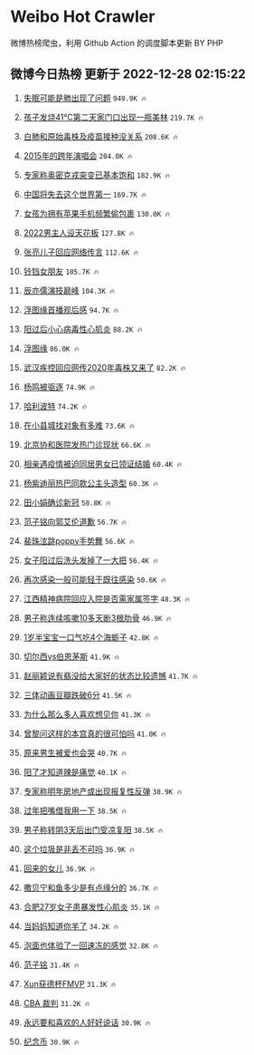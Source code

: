 # Weibo Hot Crawler 



微博热榜爬虫，利用 Github Action 的调度脚本更新 BY PHP 


## 微博今日热榜 更新于 2022-12-28 02:15:22 
1. [失眠可能是肺出现了问题](https://s.weibo.com/weibo?q=%23%E5%A4%B1%E7%9C%A0%E5%8F%AF%E8%83%BD%E6%98%AF%E8%82%BA%E5%87%BA%E7%8E%B0%E4%BA%86%E9%97%AE%E9%A2%98%23&t=31&band_rank=1&Refer=top) `949.9K 🔥` 

1. [孩子发烧41℃第二天家门口出现一瓶美林](https://s.weibo.com/weibo?q=%23%E5%AD%A9%E5%AD%90%E5%8F%91%E7%83%A741%E2%84%83%E7%AC%AC%E4%BA%8C%E5%A4%A9%E5%AE%B6%E9%97%A8%E5%8F%A3%E5%87%BA%E7%8E%B0%E4%B8%80%E7%93%B6%E7%BE%8E%E6%9E%97%23&t=31&band_rank=2&Refer=top) `219.7K 🔥` 

1. [白肺和原始毒株及疫苗接种没关系](https://s.weibo.com/weibo?q=%23%E7%99%BD%E8%82%BA%E5%92%8C%E5%8E%9F%E5%A7%8B%E6%AF%92%E6%A0%AA%E5%8F%8A%E7%96%AB%E8%8B%97%E6%8E%A5%E7%A7%8D%E6%B2%A1%E5%85%B3%E7%B3%BB%23&t=31&band_rank=3&Refer=top) `208.6K 🔥` 

1. [2015年的跨年演唱会](https://s.weibo.com/weibo?q=%232015%E5%B9%B4%E7%9A%84%E8%B7%A8%E5%B9%B4%E6%BC%94%E5%94%B1%E4%BC%9A%23&t=31&band_rank=4&Refer=top) `204.0K 🔥` 

1. [专家称奥密克戎突变已基本饱和](https://s.weibo.com/weibo?q=%23%E4%B8%93%E5%AE%B6%E7%A7%B0%E5%A5%A5%E5%AF%86%E5%85%8B%E6%88%8E%E7%AA%81%E5%8F%98%E5%B7%B2%E5%9F%BA%E6%9C%AC%E9%A5%B1%E5%92%8C%23&t=31&band_rank=5&Refer=top) `182.9K 🔥` 

1. [中国将失去这个世界第一](https://s.weibo.com/weibo?q=%23%E4%B8%AD%E5%9B%BD%E5%B0%86%E5%A4%B1%E5%8E%BB%E8%BF%99%E4%B8%AA%E4%B8%96%E7%95%8C%E7%AC%AC%E4%B8%80%23&t=31&band_rank=6&Refer=top) `169.7K 🔥` 

1. [女孩为拥有苹果手机频繁偷包裹](https://s.weibo.com/weibo?q=%23%E5%A5%B3%E5%AD%A9%E4%B8%BA%E6%8B%A5%E6%9C%89%E8%8B%B9%E6%9E%9C%E6%89%8B%E6%9C%BA%E9%A2%91%E7%B9%81%E5%81%B7%E5%8C%85%E8%A3%B9%23&t=31&band_rank=7&Refer=top) `130.0K 🔥` 

1. [2022男主人设天花板](https://s.weibo.com/weibo?q=%232022%E7%94%B7%E4%B8%BB%E4%BA%BA%E8%AE%BE%E5%A4%A9%E8%8A%B1%E6%9D%BF%23&t=31&band_rank=8&Refer=top) `127.8K 🔥` 

1. [张亮儿子回应网络传言](https://s.weibo.com/weibo?q=%23%E5%BC%A0%E4%BA%AE%E5%84%BF%E5%AD%90%E5%9B%9E%E5%BA%94%E7%BD%91%E7%BB%9C%E4%BC%A0%E8%A8%80%23&t=31&band_rank=9&Refer=top) `112.6K 🔥` 

1. [铃铛女朋友](https://s.weibo.com/weibo?q=%23%E9%93%83%E9%93%9B%E5%A5%B3%E6%9C%8B%E5%8F%8B%23&t=31&band_rank=10&Refer=top) `105.7K 🔥` 

1. [辰亦儒演技巅峰](https://s.weibo.com/weibo?q=%23%E8%BE%B0%E4%BA%A6%E5%84%92%E6%BC%94%E6%8A%80%E5%B7%85%E5%B3%B0%23&t=31&band_rank=11&Refer=top) `104.3K 🔥` 

1. [浮图缘首播观后感](https://s.weibo.com/weibo?q=%23%E6%B5%AE%E5%9B%BE%E7%BC%98%E9%A6%96%E6%92%AD%E8%A7%82%E5%90%8E%E6%84%9F%23&t=31&band_rank=12&Refer=top) `94.7K 🔥` 

1. [阳过后小心病毒性心肌炎](https://s.weibo.com/weibo?q=%23%E9%98%B3%E8%BF%87%E5%90%8E%E5%B0%8F%E5%BF%83%E7%97%85%E6%AF%92%E6%80%A7%E5%BF%83%E8%82%8C%E7%82%8E%23&t=31&band_rank=13&Refer=top) `88.2K 🔥` 

1. [浮图缘](https://s.weibo.com/weibo?q=%E6%B5%AE%E5%9B%BE%E7%BC%98&t=31&band_rank=14&Refer=top) `86.0K 🔥` 

1. [武汉疾控回应网传2020年毒株又来了](https://s.weibo.com/weibo?q=%23%E6%AD%A6%E6%B1%89%E7%96%BE%E6%8E%A7%E5%9B%9E%E5%BA%94%E7%BD%91%E4%BC%A02020%E5%B9%B4%E6%AF%92%E6%A0%AA%E5%8F%88%E6%9D%A5%E4%BA%86%23&t=31&band_rank=15&Refer=top) `82.2K 🔥` 

1. [杨鸣被驱逐](https://s.weibo.com/weibo?q=%23%E6%9D%A8%E9%B8%A3%E8%A2%AB%E9%A9%B1%E9%80%90%23&t=31&band_rank=16&Refer=top) `74.9K 🔥` 

1. [哈利波特](https://s.weibo.com/weibo?q=%E5%93%88%E5%88%A9%E6%B3%A2%E7%89%B9&t=31&band_rank=17&Refer=top) `74.2K 🔥` 

1. [在小县城找对象有多难](https://s.weibo.com/weibo?q=%23%E5%9C%A8%E5%B0%8F%E5%8E%BF%E5%9F%8E%E6%89%BE%E5%AF%B9%E8%B1%A1%E6%9C%89%E5%A4%9A%E9%9A%BE%23&t=31&band_rank=18&Refer=top) `73.6K 🔥` 

1. [北京协和医院发热门诊现状](https://s.weibo.com/weibo?q=%23%E5%8C%97%E4%BA%AC%E5%8D%8F%E5%92%8C%E5%8C%BB%E9%99%A2%E5%8F%91%E7%83%AD%E9%97%A8%E8%AF%8A%E7%8E%B0%E7%8A%B6%23&t=31&band_rank=19&Refer=top) `66.6K 🔥` 

1. [相亲遇疫情被迫同居男女已领证结婚](https://s.weibo.com/weibo?q=%23%E7%9B%B8%E4%BA%B2%E9%81%87%E7%96%AB%E6%83%85%E8%A2%AB%E8%BF%AB%E5%90%8C%E5%B1%85%E7%94%B7%E5%A5%B3%E5%B7%B2%E9%A2%86%E8%AF%81%E7%BB%93%E5%A9%9A%23&t=31&band_rank=20&Refer=top) `60.4K 🔥` 

1. [杨紫迪丽热巴同款公主头造型](https://s.weibo.com/weibo?q=%23%E6%9D%A8%E7%B4%AB%E8%BF%AA%E4%B8%BD%E7%83%AD%E5%B7%B4%E5%90%8C%E6%AC%BE%E5%85%AC%E4%B8%BB%E5%A4%B4%E9%80%A0%E5%9E%8B%23&t=31&band_rank=21&Refer=top) `60.3K 🔥` 

1. [田小娟确诊新冠](https://s.weibo.com/weibo?q=%23%E7%94%B0%E5%B0%8F%E5%A8%9F%E7%A1%AE%E8%AF%8A%E6%96%B0%E5%86%A0%23&t=31&band_rank=22&Refer=top) `58.8K 🔥` 

1. [范子铭向郭艾伦道歉](https://s.weibo.com/weibo?q=%23%E8%8C%83%E5%AD%90%E9%93%AD%E5%90%91%E9%83%AD%E8%89%BE%E4%BC%A6%E9%81%93%E6%AD%89%23&t=31&band_rank=23&Refer=top) `56.7K 🔥` 

1. [裴珠泫跳poppy手势舞](https://s.weibo.com/weibo?q=%23%E8%A3%B4%E7%8F%A0%E6%B3%AB%E8%B7%B3poppy%E6%89%8B%E5%8A%BF%E8%88%9E%23&t=31&band_rank=24&Refer=top) `56.6K 🔥` 

1. [女子阳过后洗头发掉了一大把](https://s.weibo.com/weibo?q=%23%E5%A5%B3%E5%AD%90%E9%98%B3%E8%BF%87%E5%90%8E%E6%B4%97%E5%A4%B4%E5%8F%91%E6%8E%89%E4%BA%86%E4%B8%80%E5%A4%A7%E6%8A%8A%23&t=31&band_rank=25&Refer=top) `56.4K 🔥` 

1. [再次感染一般可能轻于既往感染](https://s.weibo.com/weibo?q=%23%E5%86%8D%E6%AC%A1%E6%84%9F%E6%9F%93%E4%B8%80%E8%88%AC%E5%8F%AF%E8%83%BD%E8%BD%BB%E4%BA%8E%E6%97%A2%E5%BE%80%E6%84%9F%E6%9F%93%23&t=31&band_rank=26&Refer=top) `50.6K 🔥` 

1. [江西精神病院回应入院是否需家属签字](https://s.weibo.com/weibo?q=%23%E6%B1%9F%E8%A5%BF%E7%B2%BE%E7%A5%9E%E7%97%85%E9%99%A2%E5%9B%9E%E5%BA%94%E5%85%A5%E9%99%A2%E6%98%AF%E5%90%A6%E9%9C%80%E5%AE%B6%E5%B1%9E%E7%AD%BE%E5%AD%97%23&t=31&band_rank=27&Refer=top) `48.3K 🔥` 

1. [男子称连续咳嗽10多天断3根肋骨](https://s.weibo.com/weibo?q=%23%E7%94%B7%E5%AD%90%E7%A7%B0%E8%BF%9E%E7%BB%AD%E5%92%B3%E5%97%BD10%E5%A4%9A%E5%A4%A9%E6%96%AD3%E6%A0%B9%E8%82%8B%E9%AA%A8%23&t=31&band_rank=28&Refer=top) `46.9K 🔥` 

1. [1岁半宝宝一口气吃4个海蛎子](https://s.weibo.com/weibo?q=%231%E5%B2%81%E5%8D%8A%E5%AE%9D%E5%AE%9D%E4%B8%80%E5%8F%A3%E6%B0%94%E5%90%834%E4%B8%AA%E6%B5%B7%E8%9B%8E%E5%AD%90%23&t=31&band_rank=29&Refer=top) `42.8K 🔥` 

1. [切尔西vs伯恩茅斯](https://s.weibo.com/weibo?q=%23%E5%88%87%E5%B0%94%E8%A5%BFvs%E4%BC%AF%E6%81%A9%E8%8C%85%E6%96%AF%23&t=31&band_rank=30&Refer=top) `41.9K 🔥` 

1. [赵丽颖说有翡没给大家好的状态比较遗憾](https://s.weibo.com/weibo?q=%23%E8%B5%B5%E4%B8%BD%E9%A2%96%E8%AF%B4%E6%9C%89%E7%BF%A1%E6%B2%A1%E7%BB%99%E5%A4%A7%E5%AE%B6%E5%A5%BD%E7%9A%84%E7%8A%B6%E6%80%81%E6%AF%94%E8%BE%83%E9%81%97%E6%86%BE%23&t=31&band_rank=31&Refer=top) `41.7K 🔥` 

1. [三体动画豆瓣跌破6分](https://s.weibo.com/weibo?q=%23%E4%B8%89%E4%BD%93%E5%8A%A8%E7%94%BB%E8%B1%86%E7%93%A3%E8%B7%8C%E7%A0%B46%E5%88%86%23&t=31&band_rank=32&Refer=top) `41.5K 🔥` 

1. [为什么那么多人喜欢想见你](https://s.weibo.com/weibo?q=%23%E4%B8%BA%E4%BB%80%E4%B9%88%E9%82%A3%E4%B9%88%E5%A4%9A%E4%BA%BA%E5%96%9C%E6%AC%A2%E6%83%B3%E8%A7%81%E4%BD%A0%23&t=31&band_rank=33&Refer=top) `41.3K 🔥` 

1. [曾黎问这样的本宫真的很可怕吗](https://s.weibo.com/weibo?q=%23%E6%9B%BE%E9%BB%8E%E9%97%AE%E8%BF%99%E6%A0%B7%E7%9A%84%E6%9C%AC%E5%AE%AB%E7%9C%9F%E7%9A%84%E5%BE%88%E5%8F%AF%E6%80%95%E5%90%97%23&t=31&band_rank=34&Refer=top) `41.0K 🔥` 

1. [原来男生被爱也会哭](https://s.weibo.com/weibo?q=%23%E5%8E%9F%E6%9D%A5%E7%94%B7%E7%94%9F%E8%A2%AB%E7%88%B1%E4%B9%9F%E4%BC%9A%E5%93%AD%23&t=31&band_rank=35&Refer=top) `40.7K 🔥` 

1. [阳了才知道辣是痛觉](https://s.weibo.com/weibo?q=%23%E9%98%B3%E4%BA%86%E6%89%8D%E7%9F%A5%E9%81%93%E8%BE%A3%E6%98%AF%E7%97%9B%E8%A7%89%23&t=31&band_rank=36&Refer=top) `40.1K 🔥` 

1. [专家称明年房地产或出现报复性反弹](https://s.weibo.com/weibo?q=%23%E4%B8%93%E5%AE%B6%E7%A7%B0%E6%98%8E%E5%B9%B4%E6%88%BF%E5%9C%B0%E4%BA%A7%E6%88%96%E5%87%BA%E7%8E%B0%E6%8A%A5%E5%A4%8D%E6%80%A7%E5%8F%8D%E5%BC%B9%23&t=31&band_rank=37&Refer=top) `38.9K 🔥` 

1. [过年把嘴借我用一下](https://s.weibo.com/weibo?q=%23%E8%BF%87%E5%B9%B4%E6%8A%8A%E5%98%B4%E5%80%9F%E6%88%91%E7%94%A8%E4%B8%80%E4%B8%8B%23&t=31&band_rank=38&Refer=top) `38.5K 🔥` 

1. [男子称转阴3天后出门受凉复阳](https://s.weibo.com/weibo?q=%23%E7%94%B7%E5%AD%90%E7%A7%B0%E8%BD%AC%E9%98%B43%E5%A4%A9%E5%90%8E%E5%87%BA%E9%97%A8%E5%8F%97%E5%87%89%E5%A4%8D%E9%98%B3%23&t=31&band_rank=39&Refer=top) `38.5K 🔥` 

1. [这个垃圾是非丢不可吗](https://s.weibo.com/weibo?q=%23%E8%BF%99%E4%B8%AA%E5%9E%83%E5%9C%BE%E6%98%AF%E9%9D%9E%E4%B8%A2%E4%B8%8D%E5%8F%AF%E5%90%97%23&t=31&band_rank=40&Refer=top) `36.9K 🔥` 

1. [回来的女儿](https://s.weibo.com/weibo?q=%E5%9B%9E%E6%9D%A5%E7%9A%84%E5%A5%B3%E5%84%BF&t=31&band_rank=41&Refer=top) `36.9K 🔥` 

1. [撒贝宁和鱼多少是有点缘分的](https://s.weibo.com/weibo?q=%23%E6%92%92%E8%B4%9D%E5%AE%81%E5%92%8C%E9%B1%BC%E5%A4%9A%E5%B0%91%E6%98%AF%E6%9C%89%E7%82%B9%E7%BC%98%E5%88%86%E7%9A%84%23&t=31&band_rank=42&Refer=top) `36.7K 🔥` 

1. [合肥27岁女子患暴发性心肌炎](https://s.weibo.com/weibo?q=%23%E5%90%88%E8%82%A527%E5%B2%81%E5%A5%B3%E5%AD%90%E6%82%A3%E6%9A%B4%E5%8F%91%E6%80%A7%E5%BF%83%E8%82%8C%E7%82%8E%23&t=31&band_rank=43&Refer=top) `35.1K 🔥` 

1. [当妈妈知道你羊了](https://s.weibo.com/weibo?q=%23%E5%BD%93%E5%A6%88%E5%A6%88%E7%9F%A5%E9%81%93%E4%BD%A0%E7%BE%8A%E4%BA%86%23&t=31&band_rank=44&Refer=top) `34.2K 🔥` 

1. [泡面也体验了一回速冻的感觉](https://s.weibo.com/weibo?q=%23%E6%B3%A1%E9%9D%A2%E4%B9%9F%E4%BD%93%E9%AA%8C%E4%BA%86%E4%B8%80%E5%9B%9E%E9%80%9F%E5%86%BB%E7%9A%84%E6%84%9F%E8%A7%89%23&t=31&band_rank=45&Refer=top) `32.8K 🔥` 

1. [范子铭](https://s.weibo.com/weibo?q=%E8%8C%83%E5%AD%90%E9%93%AD&t=31&band_rank=46&Refer=top) `31.4K 🔥` 

1. [Xun获德杯FMVP](https://s.weibo.com/weibo?q=%23Xun%E8%8E%B7%E5%BE%B7%E6%9D%AFFMVP%23&t=31&band_rank=47&Refer=top) `31.3K 🔥` 

1. [CBA 裁判](https://s.weibo.com/weibo?q=CBA%20%E8%A3%81%E5%88%A4&t=31&band_rank=48&Refer=top) `31.2K 🔥` 

1. [永远要和喜欢的人好好说话](https://s.weibo.com/weibo?q=%23%E6%B0%B8%E8%BF%9C%E8%A6%81%E5%92%8C%E5%96%9C%E6%AC%A2%E7%9A%84%E4%BA%BA%E5%A5%BD%E5%A5%BD%E8%AF%B4%E8%AF%9D%23&t=31&band_rank=49&Refer=top) `30.9K 🔥` 

1. [纪念币](https://s.weibo.com/weibo?q=%E7%BA%AA%E5%BF%B5%E5%B8%81&t=31&band_rank=50&Refer=top) `30.9K 🔥` 

